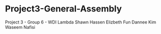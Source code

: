 # Project3-General-Assembly
Project 3 - Group 6 - WDI Lambda
Shawn Hassen
Elizbeth Fun
Dannee Kim
Waseem Nafisi
